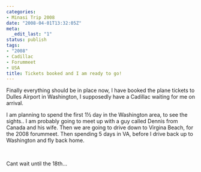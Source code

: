 ```yaml
---
categories:
- Minasi Trip 2008
date: "2008-04-01T13:32:05Z"
meta:
  _edit_last: "1"
status: publish
tags:
- "2008"
- Cadillac
- Forummeet
- USA
title: Tickets booked and I am ready to go!
---
```

Finally everything should be in place now, I have booked the plane tickets to Dulles Airport in Washington, I supposedly have a Cadillac waiting for me on arrival.

I am planning to spend the first 1½ day in the Washington area, to see the sights.. I am probably going to meet up with a guy called Dennis from Canada and his wife. Then we are going to drive down to Virgina Beach, for the 2008 forummeet. Then spending 5 days in VA, before I drive back up to Washington and fly back home.

&nbsp;

Cant wait until the 18th...

